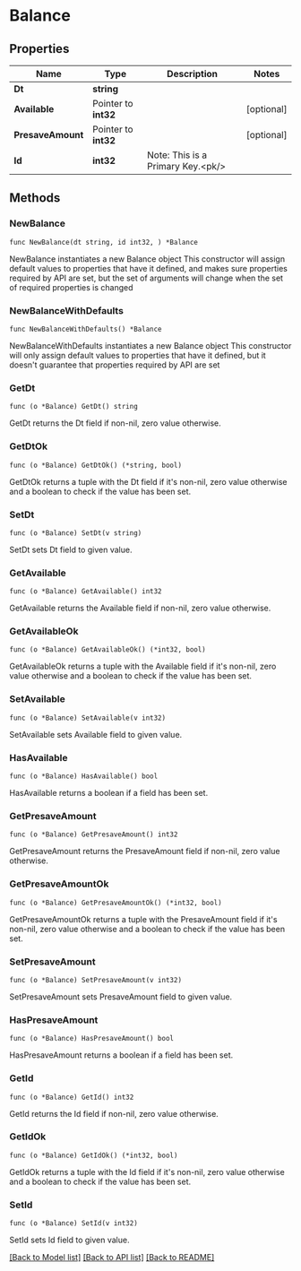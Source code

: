 # Balance

## Properties

Name | Type | Description | Notes
------------ | ------------- | ------------- | -------------
**Dt** | **string** |  | 
**Available** | Pointer to **int32** |  | [optional] 
**PresaveAmount** | Pointer to **int32** |  | [optional] 
**Id** | **int32** | Note: This is a Primary Key.&lt;pk/&gt; | 

## Methods

### NewBalance

`func NewBalance(dt string, id int32, ) *Balance`

NewBalance instantiates a new Balance object
This constructor will assign default values to properties that have it defined,
and makes sure properties required by API are set, but the set of arguments
will change when the set of required properties is changed

### NewBalanceWithDefaults

`func NewBalanceWithDefaults() *Balance`

NewBalanceWithDefaults instantiates a new Balance object
This constructor will only assign default values to properties that have it defined,
but it doesn't guarantee that properties required by API are set

### GetDt

`func (o *Balance) GetDt() string`

GetDt returns the Dt field if non-nil, zero value otherwise.

### GetDtOk

`func (o *Balance) GetDtOk() (*string, bool)`

GetDtOk returns a tuple with the Dt field if it's non-nil, zero value otherwise
and a boolean to check if the value has been set.

### SetDt

`func (o *Balance) SetDt(v string)`

SetDt sets Dt field to given value.


### GetAvailable

`func (o *Balance) GetAvailable() int32`

GetAvailable returns the Available field if non-nil, zero value otherwise.

### GetAvailableOk

`func (o *Balance) GetAvailableOk() (*int32, bool)`

GetAvailableOk returns a tuple with the Available field if it's non-nil, zero value otherwise
and a boolean to check if the value has been set.

### SetAvailable

`func (o *Balance) SetAvailable(v int32)`

SetAvailable sets Available field to given value.

### HasAvailable

`func (o *Balance) HasAvailable() bool`

HasAvailable returns a boolean if a field has been set.

### GetPresaveAmount

`func (o *Balance) GetPresaveAmount() int32`

GetPresaveAmount returns the PresaveAmount field if non-nil, zero value otherwise.

### GetPresaveAmountOk

`func (o *Balance) GetPresaveAmountOk() (*int32, bool)`

GetPresaveAmountOk returns a tuple with the PresaveAmount field if it's non-nil, zero value otherwise
and a boolean to check if the value has been set.

### SetPresaveAmount

`func (o *Balance) SetPresaveAmount(v int32)`

SetPresaveAmount sets PresaveAmount field to given value.

### HasPresaveAmount

`func (o *Balance) HasPresaveAmount() bool`

HasPresaveAmount returns a boolean if a field has been set.

### GetId

`func (o *Balance) GetId() int32`

GetId returns the Id field if non-nil, zero value otherwise.

### GetIdOk

`func (o *Balance) GetIdOk() (*int32, bool)`

GetIdOk returns a tuple with the Id field if it's non-nil, zero value otherwise
and a boolean to check if the value has been set.

### SetId

`func (o *Balance) SetId(v int32)`

SetId sets Id field to given value.



[[Back to Model list]](../README.md#documentation-for-models) [[Back to API list]](../README.md#documentation-for-api-endpoints) [[Back to README]](../README.md)


